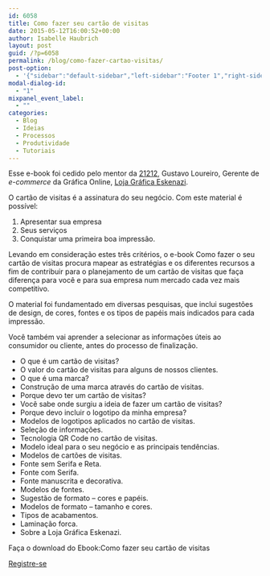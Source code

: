 ```yaml
---
id: 6058
title: Como fazer seu cartão de visitas
date: 2015-05-12T16:00:52+00:00
author: Isabelle Haubrich
layout: post
guid: /?p=6058
permalink: /blog/como-fazer-cartao-visitas/
post-option:
  - '{"sidebar":"default-sidebar","left-sidebar":"Footer 1","right-sidebar":"Footer 1","page-title":"","page-caption":""}'
modal-dialog-id:
  - "1"
mixpanel_event_label:
  - ""
categories:
  - Blog
  - Ideias
  - Processos
  - Produtividade
  - Tutoriais
---
```

<p class="p1">
  Esse e-book foi cedido pelo mentor da <a href="21212.com">21212</a>, Gustavo Loureiro, Gerente de <em>e-commerce</em> da Gráfica Online, <a href="https://www.lojagraficaeskenazi.com.br/category">Loja Gráfica Eskenazi</a>.
</p>

<p class="p1">
  <span class="s1">O cartão de visitas é a assinatura do seu negócio. Com este material é possível: </span>
</p>

<ol class="ol1">
  <li class="li1">
    <span class="s1">Apresentar sua empresa</span>
  </li>
  <li class="li1">
    <span class="s1">Seus serviços</span>
  </li>
  <li class="li1">
    <span class="s1">Conquistar uma primeira boa impressão.</span>
  </li>
</ol>

<p class="p1">
  <span class="s1">Levando em consideração estes três critérios, o e-book Como fazer o seu cartão de visitas procura mapear as estratégias e os diferentes recursos a fim de contribuir para o planejamento de um cartão de visitas que faça diferença para você e para sua empresa num mercado cada vez mais competitivo.</span>
</p>

<p class="p1">
  <span class="s1">O material foi fundamentado em diversas pesquisas, que inclui sugestões de design, de cores, fontes e os tipos de papéis mais indicados para cada impressão.</span>
</p>

<p class="p1">
  <span class="s1">Você também vai aprender a selecionar as informações úteis ao consumidor ou cliente, antes do processo de finalização.</span>
</p>

<ul class="ul1">
  <li class="li1">
    <span class="s1">O que é um cartão de visitas?</span>
  </li>
  <li class="li1">
    <span class="s1">O valor do cartão de visitas para alguns de nossos clientes.</span>
  </li>
  <li class="li1">
    <span class="s1">O que é uma marca?</span>
  </li>
  <li class="li1">
    <span class="s1">Construção de uma marca através do cartão de visitas.</span>
  </li>
  <li class="li1">
    <span class="s1">Porque devo ter um cartão de visitas?</span>
  </li>
  <li class="li1">
    <span class="s1">Você sabe onde surgiu a ideia de fazer um cartão de visitas?</span>
  </li>
  <li class="li1">
    <span class="s1">Porque devo incluir o logotipo da minha empresa?</span>
  </li>
  <li class="li1">
    <span class="s1">Modelos de logotipos aplicados no cartão de visitas.</span>
  </li>
  <li class="li1">
    <span class="s1">Seleção de informações.</span>
  </li>
  <li class="li1">
    <span class="s1">Tecnologia QR Code no cartão de visitas.</span>
  </li>
  <li class="li1">
    <span class="s1">Modelo ideal para o seu negócio e as principais tendências.</span>
  </li>
  <li class="li1">
    <span class="s1">Modelos de cartões de visitas.</span>
  </li>
  <li class="li1">
    <span class="s1">Fonte sem Serifa e Reta.</span>
  </li>
  <li class="li1">
    <span class="s1">Fonte com Serifa.</span>
  </li>
  <li class="li1">
    <span class="s1">Fonte manuscrita e decorativa.</span>
  </li>
  <li class="li1">
    <span class="s1">Modelos de fontes.</span>
  </li>
  <li class="li1">
    <span class="s1">Sugestão de formato &#8211; cores e papéis.</span>
  </li>
  <li class="li1">
    <span class="s1">Modelos de formato &#8211; tamanho e cores.</span>
  </li>
  <li class="li1">
    <span class="s1">Tipos de acabamentos.</span>
  </li>
  <li class="li1">
    <span class="s1">Laminação forca.</span>
  </li>
  <li class="li1">
    <span class="s1">Sobre a Loja Gráfica Eskenazi.</span>
  </li>
</ul>

Faça o download do Ebook:Como fazer seu cartão de visitas 

<div class="gdlr-course-button" >
  <a  href='/wp-content/uploads/2015/05/e-book-cartao-eskenazi.pdf'>Registre-se</a>
</div>

&nbsp;